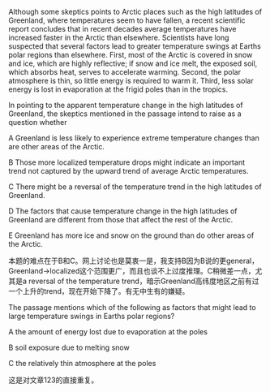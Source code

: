 Although some skeptics points to Arctic places such as the high latitudes of Greenland, where temperatures seem to have fallen, a recent scientific report concludes that in recent decades average temperatures have increased faster in the Arctic than elsewhere. Scientists have long suspected that several factors lead to greater temperature swings at Earths polar regions than elsewhere. First, most of the Arctic is covered in snow and ice, which are highly reflective; if snow and ice melt, the exposed soil, which absorbs heat, serves to accelerate warming. Second, the polar atmosphere is thin, so little energy is required to warm it. Third, less solar energy is lost in evaporation at the frigid poles than in the tropics.

In pointing to the apparent temperature change in the high latitudes of Greenland, the skeptics mentioned in the passage intend to raise as a question whether

A Greenland is less likely to experience extreme temperature changes than are other areas of the Arctic.

B Those more localized temperature drops might indicate an important trend not captured by the upward trend of average Arctic temperatures.

C There might be a reversal of the temperature trend in the high latitudes of Greenland.

D The factors that cause temperature change in the high latitudes of Greenland are different from those that affect the rest of the Arctic.

E Greenland has more ice and snow on the ground than do other areas of the Arctic.

本题的难点在于B和C。网上讨论也是莫衷一是，我支持B因为B说的更general，Greenland->localized这个范围更广，而且也谈不上过度推理。C稍微差一点，尤其是a reversal of the temperature trend，暗示Greenland高纬度地区之前有过一个上升的trend，现在开始下降了。有无中生有的嫌疑。


The passage mentions which of the following as factors that might lead to large temperature swings in Earths polar regions?

A the amount of energy lost due to evaporation at the poles

B soil exposure due to melting snow

C the relatively thin atmosphere at the poles

这是对文章123的直接重复。
